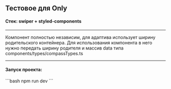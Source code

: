 <h2>Тестовое для Only</h2>
<h4>Стек: swiper + styled-сomponents</h4>
<hr/>
<p>Компонент полностью независим, для адаптива использует ширину родительского контейнера. Для использования компонента в него нужно передать ширину родителя и массив data типа components/types/compassTypes.ts</p>
<hr/>
<h4>Запуск проекта:</h4>
```bash
npm run dev
```